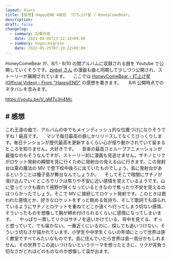 ```yaml
---
layout: diary
title: [感想] HappyEND 4曲目 「打ち上げ星 / HoneyComeBear」
description: 
draft: false
changelog:
  - summary: 記事作成
    date: 2021-08-06T23:12:18+09:00
  - summary: hugoにmigrate
    date: 2022-05-25T07:19:22+09:00
---
```


HoneyComeBear が、8/1 - 8/10 の間アルバムに収録される曲を Youtube で公開していくそうです。[zinbei さん](https://twitter.com/tz036) の漫画も曲と同期して少しづつ公開され、ストーリーが展開されています。
　ここでは [HoneyComeBear - 打上げ星 (Official Video) - From "HappyEND"](https://youtu.be/V_gMTu3n4Mc) の感想を書きます。
　 8/6 公開時点でのネタバレを含みます。

https://youtu.be/V_gMTu3n4Mc

## # 感想

これ王道の曲で、アルバムの中でもメインディッシュ的な位置づけになりそうですね！最高です。
　マジで毎日最高の曲しかリリースしてなくてびっくりします。毎日テンションが歴代最高を更新するくらい心が揺り動かされていて留まるところを知りません。大好きです。
　音楽の最高さとループアニメーションが最強なのもそうなんですが、ストーリー的に漫画も見逃せません。サチノとリクがロケット発射の瞬間を見に行くために発射台の見える山に行きます。この発射台は夏の魔法の MV で登下校中後ろに出ていたものでしょう。島に発射台があるということは種子島が舞台なんでしょうか。
　そしてそこで暗闇にサチノが溶け込んでいくところでリクは焦りや不安に近い感情を覚えているようです。山に登ってリクも疲れて視野が狭くなっているときなので焦ったり不安を覚えるのはつらかったでしょう。そこで MV に接続してロケット発射です。このときは救われた感情とか、好きなロケットをずっと眺める気持ち、そして歌詞でも語られているようにサチノとロケットを重ねてどこか遠くへ行ってしまう切ない感情、そういったものを想像して胸が締め付けられるくらいに感情になってしまいます。
　やっぱり一貫してリクはサチノを追いかけている、背中を見てる、ずっと想っていて、でも届かない。一番近くにいるのに、探しても追いつけない、そういう切なさが描かれています。小学生や中学生くらいの年頃にとって世界は狭く教室ですべてみたいなものです。島に住んでいたら世界は島一周分かもしれません。その世界でこの追いつけないというテーマを想ったときに、リクが背負う切なさがどれほどのものなのか想像して涙が出ます。